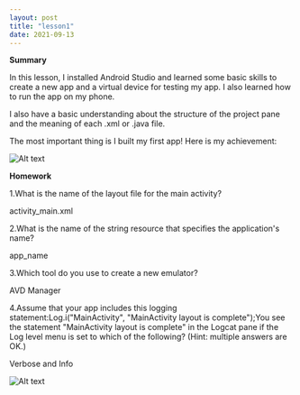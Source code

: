 ```yaml
---
layout: post
title: "lesson1"
date: 2021-09-13
---
```


**Summary**

In this lesson, I installed Android Studio and learned some basic skills to create a new app and a virtual device for testing my app. I also learned how to run the app on my phone.

I also have a basic understanding about the structure of the project pane and the meaning of each .xml or .java file.

The most important thing is I built my first app! Here is my achievement:



![Alt text](https://github.com/ColeFang/NeuCS5520_projects/tree/ph-pages/images/Screenshot_1631681215.png)







**Homework**







1.What is the name of the layout file for the main activity? 
 
activity_main.xml

2.What is the name of the string resource that specifies the application's name?   

app_name

3.Which tool do you use to create a new emulator?   

AVD Manager

4.Assume that your app includes this logging statement:Log.i("MainActivity", "MainActivity layout is complete");You see the statement "MainActivity layout is complete" in the Logcat pane if the Log level menu is set to which of the following? (Hint: multiple answers are OK.)

Verbose and Info


![Alt text](https://github.com/ColeFang/NeuCS5520_projects/tree/ph-pages/images/Screenshot_1631681215.png)
